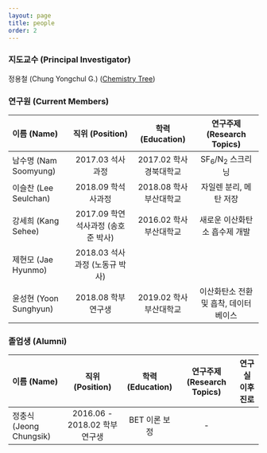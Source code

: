 ```yaml
---
layout: page
title: people
order: 2
---
```


<h3>지도교수 (Principal Investigator)</h3>
정용철 (Chung Yongchul G.) (<a href="http://academictree.org/chemistry/tree.php?pid=76509">Chemistry Tree</a>)

<h3>연구원 (Current Members)</h3>

|이름 (Name) | 직위 (Position)  | 학력 (Education)| 연구주제 (Research Topics) |
|:-|:-:|:-:|:-:|
|남수명 (Nam Soomyung) | 2017.03 석사과정| 2017.02 학사 경북대학교 | SF<sub>6</sub>/N<sub>2</sub> 스크리닝 |
|이슬찬 (Lee Seulchan) | 2018.09 학석사과정 | 2018.08 학사 부산대학교 | 자일렌 분리, 메탄 저장 |
|강세희 (Kang Sehee) | 2017.09 학연석사과정 (송호준 박사) | 2016.02 학사 부산대학교 | 새로운 이산화탄소 흡수제 개발 |
|제현모 (Jae Hyunmo) | 2018.03 석사과정 (노동규 박사) | | |
|윤성현 (Yoon Sunghyun) | 2018.08 학부연구생 | 2019.02 학사 부산대학교 | 이산화탄소 전환 및 흡착, 데이터베이스 |

<h3>졸업생 (Alumni) </h3>

|이름 (Name) | 직위 (Position)  | 학력 (Education)| 연구주제 (Research Topics) | 연구실 이후 진로 |
|:-|:-:|:-:|:-:|:-:|
|정충식 (Jeong Chungsik) | 2016.06 - 2018.02 학부연구생 | BET 이론 보정 | - |
